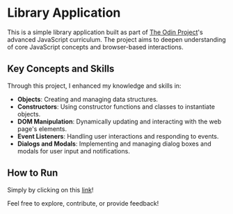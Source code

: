 # Library Application

This is a simple library application built as part of [The Odin Project](https://www.theodinproject.com/)'s advanced JavaScript curriculum. The project aims to deepen understanding of core JavaScript concepts and browser-based interactions.

## Key Concepts and Skills

Through this project, I enhanced my knowledge and skills in:

- **Objects**: Creating and managing data structures.
- **Constructors**: Using constructor functions and classes to instantiate objects.
- **DOM Manipulation**: Dynamically updating and interacting with the web page's elements.
- **Event Listeners**: Handling user interactions and responding to events.
- **Dialogs and Modals**: Implementing and managing dialog boxes and modals for user input and notifications.

## How to Run

Simply by clicking on this [link](https://fabiusgasber.github.io/library/)!

Feel free to explore, contribute, or provide feedback!
